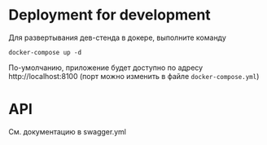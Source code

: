 # Deployment for development

Для развертывания дев-стенда в докере, выполните команду
```shell
docker-compose up -d
```
По-умолчанию, приложение будет доступно по адресу http://localhost:8100 (порт можно изменить в файле `docker-compose.yml`)

# API
См. документацию в swagger.yml
